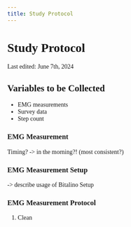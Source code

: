```yaml
---
title: Study Protocol
---
```



<link href="https://fonts.googleapis.com/css2?family=Maven+Pro:wght@400..900&display=swap" rel="stylesheet">
<style>
  body, svg {
     font-family: var(--sans-serif);
        /* font-size: 48px; */
 }
</style>

# Study Protocol
Last edited: June 7th, 2024

## Variables to be Collected
- EMG measurements
- Survey data
- Step count

### EMG Measurement

Timing? -> in the morning?! (most consistent?)

### EMG Measurement Setup

-> describe usage of Bitalino Setup

### EMG Measurement Protocol

1. Clean






